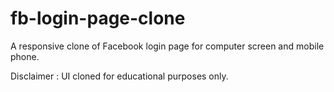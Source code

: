 # fb-login-page-clone

A responsive clone of Facebook login page for computer screen and mobile phone.  

Disclaimer : UI cloned for educational purposes only.

